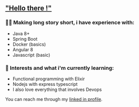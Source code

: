 ## ["Hello there !"](https://youtu.be/rEq1Z0bjdwc?t=7)

### 👨‍💻 Making long story short, i have experience with:

- Java 8+
- Spring Boot
- Docker (basics)
- Angular 8
- Javascript (basic)

### 📖 Interests and what i'm currently learning:
- Functional programming with Elixir
- Nodejs with express typescript
- I also love everything that involves Devops


You can reach me through my [linked in profile](https://www.linkedin.com/in/wallyson-carvalho-soares-45a369113/).

